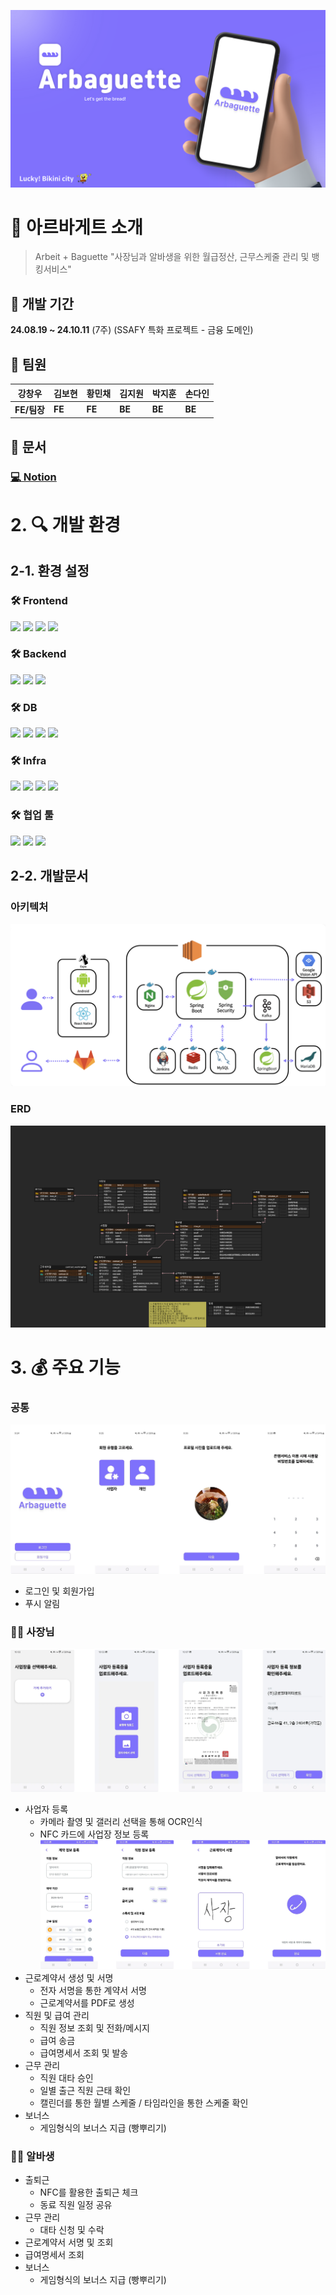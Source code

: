 ![image](/docs/main.png)
# 📱 아르바게트 소개
> Arbeit + Baguette
> "사장님과 알바생을 위한 월급정산, 근무스케줄 관리 및 뱅킹서비스"

## 📅 개발 기간
**24.08.19 ~ 24.10.11** (7주)
(SSAFY 특화 프로젝트 - 금융 도메인)

## 👶 팀원

|강창우|김보현|황민채|김지원|박지훈|손다인|
| -------- | -------- | -------- | -------- | -------- | -------- |
| **FE/팀장** | **FE** | **FE** | **BE** | **BE** | **BE** |

## 📃 문서
  ### **[💻 Notion](https://di-son.notion.site/fa8a40d9039b4c7496905a1d4ff3db85?pvs=4)**

# 2. 🔍 개발 환경

## 2-1. 환경 설정

  ### 🛠 **Frontend**
<img src="https://img.shields.io/badge/react native-61DAFB?style=for-the-badge&logo=react&logoColor=white"> <img src="https://img.shields.io/badge/reactquery-FF4154?style=for-the-badge&logo=reactquery&logoColor=white"> <img src="https://img.shields.io/badge/typescript-3178C6?style=for-the-badge&logo=typescript&logoColor=white"> <img src="https://img.shields.io/badge/zustand-FF7300?style=for-the-badge&logo=zustand&Color=white"> 

  ### 🛠 **Backend**
<img src="https://img.shields.io/badge/Springboot-6DB33F?style=for-the-badge&logo=springboot&logoColor=white"> <img src="https://img.shields.io/badge/SpringSecurity-DB33F?style=for-the-badge&logo=springsecurity&logoColor=white"> <img src="https://img.shields.io/badge/kafka-231F20?style=for-the-badge&logo=kafka&logoColor=white">

  ### 🛠 **DB**
<img src="https://img.shields.io/badge/mysql-4479A1?style=for-the-badge&logo=mysql&logoColor=white"> <img src="https://img.shields.io/badge/mariadb-003545?style=for-the-badge&logo=mariadb&logoColor=white"> <img src="https://img.shields.io/badge/redis-FF4438?style=for-the-badge&logo=redis&logoColor=white"> <img src="https://img.shields.io/badge/amazons3-569A31?style=for-the-badge&logo=amazons3&logoColor=white"> 

  ### 🛠 **Infra**
<img src="https://img.shields.io/badge/aws ec2-FF9900?style=for-the-badge&logo=amazonec2&logoColor=white"> <img src="https://img.shields.io/badge/jenkins-D24939?style=for-the-badge&logo=jenkins&logoColor=white"> <img src="https://img.shields.io/badge/docker-2496ED?style=for-the-badge&logo=docker&Color=white"> <img src="https://img.shields.io/badge/nginx-009639?style=for-the-badge&logo=nginx&logoColor=white">

  ### 🛠 **협업 툴**
<img src="https://img.shields.io/badge/gitlab-FC6D26?style=for-the-badge&logo=gitlab&logoColor=white"> <img src="https://img.shields.io/badge/jira-0052CC?style=for-the-badge&logo=jira&logoColor=white"> <img src="https://img.shields.io/badge/notion-000000?style=for-the-badge&logo=notion&logoColor=white">

## 2-2. 개발문서
  ### **아키텍처**
  ![Archi](/docs/archi.png)


  ### **ERD**
  ![ERD](/docs/erd.png)


# 3. 💰 주요 기능

### 공통
![Loign](/docs/login.png)
- 로그인 및 회원가입
- 푸시 알림
### 🙋‍♀️ 사장님
![Contract](/docs/contract.png)
- 사업자 등록
    - 카메라 촬영 및 갤러리 선택을 통해 OCR인식
    - NFC 카드에 사업장 정보 등록
![Contract2](/docs/contract2.PNG)
- 근로계약서 생성 및 서명
    - 전자 서명을 통한 계약서 서명
    - 근로계약서를 PDF로 생성
- 직원 및 급여 관리
    - 직원 정보 조회 및 전화/메시지
    - 급여 송금
    - 급여명세서 조회 및 발송
- 근무 관리
    - 직원 대타 승인
    - 일별 출근 직원 근태 확인
    - 캘린더를 통한 월별 스케줄 / 타임라인을 통한 스케줄 확인
- 보너스
    - 게임형식의 보너스 지급 (빵뿌리기)

### 🙋‍♂️ 알바생 
- 출퇴근
    - NFC를 활용한 출퇴근 체크
    - 동료 직원 일정 공유
- 근무 관리
    - 대타 신청 및 수락
- 근로계약서 서명 및 조회
- 급여명세서 조회
- 보너스
    - 게임형식의 보너스 지급 (빵뿌리기)

